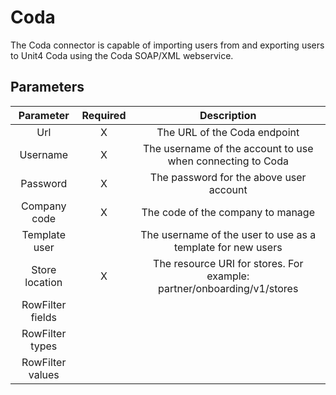 # Coda

The Coda connector is capable of importing users from and exporting
users to Unit4 Coda using the Coda SOAP/XML webservice.

## Parameters

|     Parameter    | Required |                                Description                               |
|:----------------:|:--------:|:------------------------------------------------------------------------:|
| Url              | X        | The URL of the Coda endpoint                                             |
| Username         | X        | The username of the account to use when connecting to Coda               |
| Password         | X        | The password for the above user account                                  |
| Company code     | X        | The code of the company to manage                                        |
| Template user    |          | The username of the user to use as a template for new users              |
| Store location   | X        | The resource URI for stores. For example:   partner/onboarding/v1/stores |
| RowFilter fields |          |                                                                          |
|  RowFilter types |          |                                                                          |
| RowFilter values |          |                                                                          |
